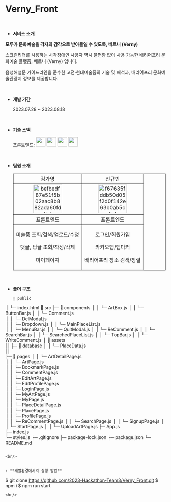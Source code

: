 # Verny_Front


<br/>


- **서비스 소개**


**모두가 문화예술을 각자의 감각으로 받아들일 수 있도록, 베르니 (Verny)**

스크린리더를 사용하는 시각장애인 사용자 역시 불편함 없이 사용 가능한 배리어프리 문화예술 플랫폼, 베르니 (Verny) 입니다.

음성해설문 가이드라인을 준수한 고전·현대미술품의 기술 및 해석과, 배리어프리 문화예술관광지 정보를 제공합니다.


<br/>


- **개발 기간**

  2023.07.28 ~ 2023.08.18


  <br/>


- **기술 스택**

  <span>프론트엔드: </span> <img src="https://img.shields.io/badge/html-E34F26?style=for-the-badge&logo=html5&logoColor=white" height="30px"> <img src="https://img.shields.io/badge/css-1572B6?style=for-the-badge&logo=css3&logoColor=white" height="30px"> <img src="https://img.shields.io/badge/javascript-F7DF1E?style=for-the-badge&logo=javascript&logoColor=black" height="30px"> <img src="https://img.shields.io/badge/React-61DAFB?style=flat-square&logo=React&logoColor=white" height="30px">


<br/>


- **팀원 소개**

  <table border="" cellspacing="0" cellpadding="0" width="100%">
  <tr width="100%">
  <td align="center">김가영</a></td>
  <td align="center">진규빈</a></td>
  </tr>
  <tr width="100%">
  <td  align="center"><a href="https://imgbb.com/"><img src="https://i.ibb.co/sWXnzcJ/befbedf87e51f5b02aac8b882ada60fd-sticker.png" alt="befbedf87e51f5b02aac8b882ada60fd-sticker" border="0" width="90px"></a></td>
  <td  align="center"><a href="https://imgbb.com/"><img src="https://i.ibb.co/MRr1QMW/f67635fddb50d05f2d0f142e63b0ab5c-sticker.png" alt="f67635fddb50d05f2d0f142e63b0ab5c-sticker" border="0" width="90px"></a></td>
  </tr>
  <tr width="100%">
  <td  align="center">프론트엔드</td>
  <td  align="center">프론트엔드</td>
     </tr>
      <tr width="100%">
          <td  align="center"><p>미술품 조회/검색/업로드/수정</p></p><p>댓글, 답글 조회/작성/삭제</p><p>마이페이지</p></td>
          <td  align="center"><p>로그인/회원가입</p><p>카카오맵/맵마커</p><p>배리어프리 장소 검색/정렬</p></td>
     </tr>
  </table>


  <br/>


- **폴더 구조**

  ```
  📂 public
⎪   └─  index.html
📂 src
├─ 📂 components
⎪  ⎪   └─  ArtBox.js
⎪  ⎪   └─  ButtonBar.js
⎪  ⎪   └─  Comment.js     
⎪  ⎪   └─  DelModal.js     
⎪  ⎪   └─  Dropdown.js
⎪  ⎪   └─  MainPlaceList.js   
⎪  ⎪   └─  MenuBar.js 
⎪  ⎪   └─  QuitModal.js
⎪  ⎪   └─  ReComment.js 
⎪  ⎪   └─  SearchBar.js
⎪  ⎪   └─  SearchedPlaceList.js
⎪  ⎪   └─  TopBar.js
⎪  ⎪   └─  WriteComment.js
⎪  📂 assets                 
|  |
├─ 📂 database
⎪  ⎪   └─  PlaceData.js              
|  |   
├─ 📂 pages
⎪  ⎪   └─  ArtDetailPage.js            
⎪  ⎪   └─  ArtPage.js        
⎪  ⎪   └─  BookmarkPage.js         
⎪  ⎪   └─  CommentPage.js        
⎪  ⎪   └─  EditArtPage.js           
⎪  ⎪   └─  EditProfilePage.js              
⎪  ⎪   └─  LoginPage.js                  
⎪  ⎪   └─  MyArtPage.js           
⎪  ⎪   └─  MyPage.js         
⎪  ⎪   └─  PlaceDetailPage.js        
⎪  ⎪   └─  PlacePage.js         
⎪  ⎪   └─  ProfilePage.js  
⎪  ⎪   └─  ReCommentPage.js 
⎪  ⎪   └─  SearchPage.js 
⎪  ⎪   └─  SignupPage.js 
⎪  ⎪   └─  StartPage.js 
⎪  ⎪   └─  UploadArtPage.js 
├─   App.js      
├─   index.js               
└─   styles.js
├─ .gitignore
├─ package-lock.json
├─ package.json
└─ README.md
  ```

<br/>


- **개발환경에서의 실행 방법**
  ```
  $ git clone https://github.com/2023-Hackathon-Team3/Verny_Front.git
  $ npm i
  $ npm run start
  ```
  <hr/>
